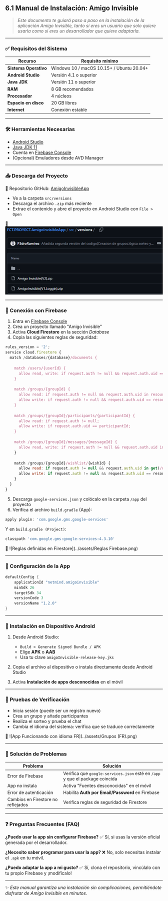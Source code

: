 ## 6.1 Manual de Instalación: Amigo Invisible

> *Este documento te guiará paso a paso en la instalación de la aplicación Amigo Invisible, tanto si eres un usuario que solo quiere usarla como si eres un desarrollador que quiere adaptarla.*

---

### ✅ Requisitos del Sistema

| Recurso               | Requisito mínimo                          |
| --------------------- | ----------------------------------------- |
| **Sistema Operativo** | Windows 10 / macOS 10.15+ / Ubuntu 20.04+ |
| **Android Studio**    | Versión 4.1 o superior                    |
| **Java JDK**          | Versión 11 o superior                     |
| **RAM**               | 8 GB recomendados                         |
| **Procesador**        | 4 núcleos                                 |
| **Espacio en disco**  | 20 GB libres                              |
| **Internet**          | Conexión estable                          |

---

### 🛠 Herramientas Necesarias

* [Android Studio](https://developer.android.com/studio)
* [Java JDK 11](https://www.oracle.com/java/technologies/javase-jdk11-downloads.html)
* Cuenta en [Firebase Console](https://console.firebase.google.com)
* (Opcional) Emuladores desde AVD Manager

---

### 📥 Descarga del Proyecto

📁 Repositorio GitHub: [AmigoInvisibleApp](https://github.com/P3droRamirez/FCT.PROYECT.AmigoInvisibleApp)

* Ve a la carpeta `src/versions`
* Descarga el archivo `.zip` más reciente
* Extrae el contenido y abre el proyecto en Android Studio con `File > Open`

📸 ![Carpeta Versions en el repositorio](../assets/Versions.png)


---

### 🔗 Conexión con Firebase

1. Entra en [Firebase Console](https://console.firebase.google.com)
2. Crea un proyecto llamado "Amigo Invisible"
3. Activa **Cloud Firestore** en la sección *Database*
4. Copia las siguientes reglas de seguridad:

```js
rules_version = '2';
service cloud.firestore {
  match /databases/{database}/documents {

    match /users/{userId} {
      allow read, write: if request.auth != null && request.auth.uid == userId;
    }

    match /groups/{groupId} {
      allow read: if request.auth != null && request.auth.uid in resource.data.members;
      allow write: if request.auth != null && request.auth.uid == resource.data.owner;
    }

    match /groups/{groupId}/participants/{participantId} {
      allow read: if request.auth != null;
      allow write: if request.auth.uid == participantId;
    }

    match /groups/{groupId}/messages/{messageId} {
      allow read, write: if request.auth != null && request.auth.uid in get(/databases/$(database)/documents/groups/$(groupId)).data.members;
    }

    match /groups/{groupId}/wishlist/{wishId} {
      allow read: if request.auth != null && request.auth.uid in get(/databases/$(database)/documents/groups/$(groupId)).data.members;
      allow write: if request.auth != null && request.auth.uid == resource.data.owner;
    }
  }
}

```

5. Descarga `google-services.json` y colócalo en la carpeta `/app` del proyecto
6. Verifica el archivo `build.gradle` (App):

```groovy
apply plugin: 'com.google.gms.google-services'
```

Y en `build.gradle (Project)`:

```groovy
classpath 'com.google.gms:google-services:4.3.10'
```
📸 ![Reglas definidas en Firestore](../assets/Reglas Firebase.png)

---

### 🔧 Configuración de la App

```groovy
defaultConfig {
    applicationId "netmind.amigoinvisible"
    minSdk 26
    targetSdk 34
    versionCode 3
    versionName "1.2.0"
}
```

---

### 📲 Instalación en Dispositivo Android

1. Desde Android Studio:

   * `Build > Generate Signed Bundle / APK`
   * Elige **APK** o **AAB**
   * Usa tu clave `amigoInvisible-release-key.jks`
2. Copia el archivo al dispositivo o instala directamente desde Android Studio
3. Activa **Instalación de apps desconocidas** en el móvil

---

### 🧪 Pruebas de Verificación

* Inicia sesión (puede ser un registro nuevo)
* Crea un grupo y añade participantes
* Realiza el sorteo y prueba el chat
* Cambia el idioma del sistema: verifica que se traduce correctamente

📸 ![App Funcionando con idioma FR](../assets/Grupos (FR).png)


---

### 🚨 Solución de Problemas

| Problema                           | Solución                                                                     |
| ---------------------------------- | ---------------------------------------------------------------------------- |
| Error de Firebase                  | Verifica que `google-services.json` esté en `/app` y que el package coincida |
| App no instala                     | Activa "Fuentes desconocidas" en el móvil                                    |
| Error de autenticación             | Habilita **Auth por Email/Password** en Firebase                             |
| Cambios en Firestore no reflejados | Verifica reglas de seguridad de Firestore                                    |

---

### ❓ Preguntas Frecuentes (FAQ)

**¿Puedo usar la app sin configurar Firebase?**
✅ Sí, si usas la versión oficial generada por el desarrollador.

**¿Necesito saber programar para usar la app?**
❌ No, solo necesitas instalar el `.apk` en tu móvil.

**¿Puedo adaptar la app a mi gusto?**
✅ Sí, clona el repositorio, vincúlalo con tu propio Firebase y ¡modifícalo!

---

✨ *Este manual garantiza una instalación sin complicaciones, permitiéndote disfrutar de Amigo Invisible en minutos.*
